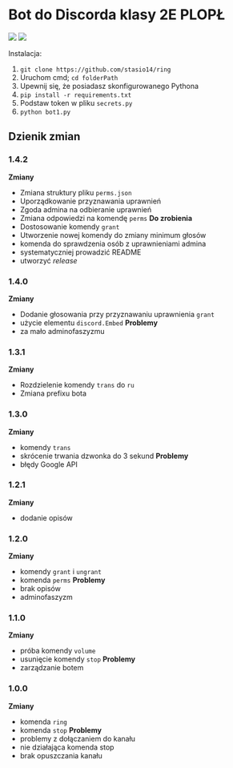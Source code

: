 # Bot do Discorda klasy 2E PLOPŁ
[![](https://img.shields.io/badge/python-3.7%2B-blue)](https://www.python.org/downloads/release/python-378/) [![](https://img.shields.io/badge/license-MIT-green)](https://opensource.org/licenses/MIT)

Instalacja:
1. ```git clone https://github.com/stasio14/ring```
2. Uruchom cmd; ```cd folderPath```
3. Upewnij się, że posiadasz skonfigurowanego Pythona
4. ```pip install -r requirements.txt```
5. Podstaw token w pliku `secrets.py`
6. ```python bot1.py```

## Dzienik zmian

### 1.4.2
**Zmiany**
- Zmiana struktury pliku `perms.json`
- Uporządkowanie przyznawania uprawnień
- Zgoda admina na odbieranie uprawnień
- Zmiana odpowiedzi na komendę `perms`
**Do zrobienia**
- Dostosowanie komendy `grant`
- Utworzenie nowej komendy do zmiany minimum głosów
- komenda do sprawdzenia osób z uprawnieniami admina
- systematyczniej prowadzić README
- utworzyć _release_

### 1.4.0
**Zmiany**
- Dodanie głosowania przy przyznawaniu uprawnienia `grant`
- użycie elementu `discord.Embed`
**Problemy**
- za mało adminofaszyzmu

### 1.3.1
**Zmiany**
- Rozdzielenie komendy `trans` do `ru`
- Zmiana prefixu bota

### 1.3.0
**Zmiany**
- komendy ```trans```
- skrócenie trwania dzwonka do 3 sekund
**Problemy**
- błędy Google API

### 1.2.1
**Zmiany**
- dodanie opisów

### 1.2.0
**Zmiany**
- komendy ```grant``` i ```ungrant```
- komenda ```perms```
**Problemy**
- brak opisów
- adminofaszyzm

### 1.1.0
**Zmiany**
- próba komendy ```volume```
- usunięcie komendy ```stop```
**Problemy**
- zarządzanie botem

### 1.0.0
**Zmiany**
- komenda ```ring```
- komenda ```stop```
**Problemy**
- problemy z dołączaniem do kanału
- nie działająca komenda stop
- brak opuszczania kanału
